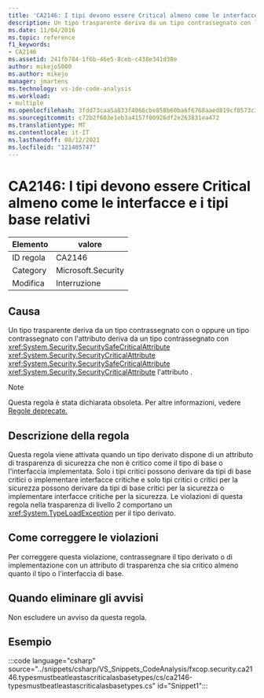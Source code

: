 ```yaml
---
title: 'CA2146: I tipi devono essere Critical almeno come le interfacce e i tipi base relativi'
description: Un tipo trasparente deriva da un tipo contrassegnato con l'attributo SecuritySafeCritical o SecurityCritical oppure un tipo contrassegnato con l'attributo SecuritySafeCritical deriva da un tipo contrassegnato con l'attributo SecurityCritical.
ms.date: 11/04/2016
ms.topic: reference
f1_keywords:
- CA2146
ms.assetid: 241fb784-1f6b-46e5-8ceb-c438e341d38e
author: mikejo5000
ms.author: mikejo
manager: jmartens
ms.technology: vs-ide-code-analysis
ms.workload:
- multiple
ms.openlocfilehash: 3fdd73caa5a833f4066cbe858b60ba6f6768aaed819cf0573c1e8ab91e7bdc0e
ms.sourcegitcommit: c72b2f603e1eb3a4157f00926df2e263831ea472
ms.translationtype: MT
ms.contentlocale: it-IT
ms.lasthandoff: 08/12/2021
ms.locfileid: "121405747"
---
```

# <a name="ca2146-types-must-be-at-least-as-critical-as-their-base-types-and-interfaces"></a>CA2146: I tipi devono essere Critical almeno come le interfacce e i tipi base relativi

|Elemento|valore|
|-|-|
|ID regola|CA2146|
|Category|Microsoft.Security|
|Modifica|Interruzione|

## <a name="cause"></a>Causa
Un tipo trasparente deriva da un tipo contrassegnato con o oppure un tipo contrassegnato con l'attributo deriva da un tipo contrassegnato con <xref:System.Security.SecuritySafeCriticalAttribute> <xref:System.Security.SecurityCriticalAttribute> <xref:System.Security.SecuritySafeCriticalAttribute> <xref:System.Security.SecurityCriticalAttribute> l'attributo .

> [!NOTE]
> Questa regola è stata dichiarata obsoleta. Per altre informazioni, vedere [Regole deprecate.](fxcop-unported-deprecated-rules.md)

## <a name="rule-description"></a>Descrizione della regola
Questa regola viene attivata quando un tipo derivato dispone di un attributo di trasparenza di sicurezza che non è critico come il tipo di base o l'interfaccia implementata. Solo i tipi critici possono derivare da tipi di base critici o implementare interfacce critiche e solo tipi critici o critici per la sicurezza possono derivare da tipi di base critici per la sicurezza o implementare interfacce critiche per la sicurezza. Le violazioni di questa regola nella trasparenza di livello 2 comportano un <xref:System.TypeLoadException> per il tipo derivato.

## <a name="how-to-fix-violations"></a>Come correggere le violazioni
Per correggere questa violazione, contrassegnare il tipo derivato o di implementazione con un attributo di trasparenza che sia critico almeno quanto il tipo o l'interfaccia di base.

## <a name="when-to-suppress-warnings"></a>Quando eliminare gli avvisi
Non escludere un avviso da questa regola.

## <a name="example"></a>Esempio
:::code language="csharp" source="../snippets/csharp/VS_Snippets_CodeAnalysis/fxcop.security.ca2146.typesmustbeatleastascriticalasbasetypes/cs/ca2146-typesmustbeatleastascriticalasbasetypes.cs" id="Snippet1":::
